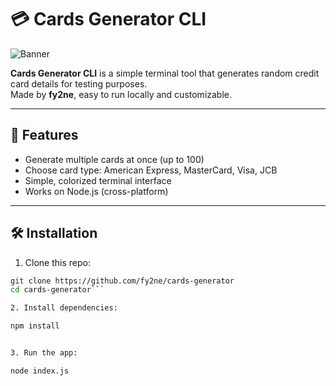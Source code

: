 # 💳 Cards Generator CLI

![Banner](https://cdn.discordapp.com/attachments/1196092200338071695/1431378502300598402/image.png?ex=68fd329c&is=68fbe11c&hm=f46ebd9c98e62b89f785dd8002695d494572778cddcd7bbb8ab9671e59dad1bb&)

**Cards Generator CLI** is a simple terminal tool that generates random credit card details for testing purposes.  
Made by **fy2ne**, easy to run locally and customizable.  

---

## 🚀 Features
- Generate multiple cards at once (up to 100)  
- Choose card type: American Express, MasterCard, Visa, JCB  
- Simple, colorized terminal interface  
- Works on Node.js (cross-platform)  

---

## 🛠️ Installation

1. Clone this repo:
```bash
git clone https://github.com/fy2ne/cards-generator
cd cards-generator```

2. Install dependencies:

npm install


3. Run the app:

node index.js
